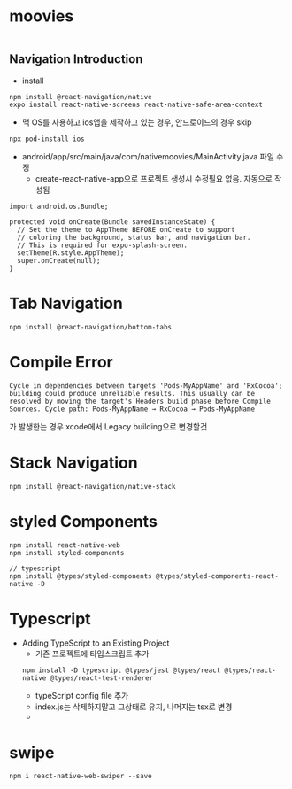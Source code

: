 # moovies

```

```
## Navigation Introduction
- install
```
npm install @react-navigation/native
expo install react-native-screens react-native-safe-area-context
```
- 맥 OS를 사용하고 ios앱을 제작하고 있는 경우, 안드로이드의 경우 skip
```
npx pod-install ios
```

- android/app/src/main/java/com/nativemoovies/MainActivity.java 파일 수정
  - create-react-native-app으로 프로젝트 생성시 수정필요 없음. 자동으로 작성됨
``` 
import android.os.Bundle;

protected void onCreate(Bundle savedInstanceState) {
  // Set the theme to AppTheme BEFORE onCreate to support 
  // coloring the background, status bar, and navigation bar.
  // This is required for expo-splash-screen.
  setTheme(R.style.AppTheme);
  super.onCreate(null);
}
```

# Tab Navigation 

```
npm install @react-navigation/bottom-tabs
```

# Compile Error
```
Cycle in dependencies between targets 'Pods-MyAppName' and 'RxCocoa'; building could produce unreliable results. This usually can be resolved by moving the target's Headers build phase before Compile Sources. Cycle path: Pods-MyAppName → RxCocoa → Pods-MyAppName
```
가 발생한는 경우 xcode에서 Legacy building으로 변경할것 

# Stack Navigation 

```
npm install @react-navigation/native-stack
```

# styled Components 

```
npm install react-native-web
npm install styled-components

// typescript
npm install @types/styled-components @types/styled-components-react-native -D
```

# Typescript 
- Adding TypeScript to an Existing Project
  - 기존 프로젝트에 타입스크립트 추가 
  ```
  npm install -D typescript @types/jest @types/react @types/react-native @types/react-test-renderer
  ```
  - typeScript config file 추가
  - index.js는 삭제하지말고 그상태로 유지, 나머지는 tsx로 변경
  - 


# swipe
```
npm i react-native-web-swiper --save
```
